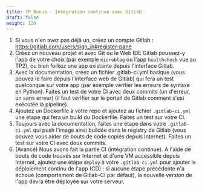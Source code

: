 ```yaml
---
title: TP Bonus - Intégration continue avec Gitlab
draft: false
weight: 120
---
```


1. Si vous n'en avez pas déjà un, créez un compte Gitlab : <https://gitlab.com/users/sign_in#register-pane>
2. Créez un nouveau projet et avec Git ou le Web IDE Gitlab poussez-y l'app de votre choix (par exemple `microblog` ou l'app `healthcheck` vue au TP2), ou bien forkez une app existante depuis l'interface Gitlab.
3. Avec la documentation, créez un fichier .gitlab-ci.yml basique (vous pouvez le faire depuis l'interface web de Gitlab) qui fera un test quelconque sur votre app (par exemple vérifier les erreurs de syntaxe en Python). Faites un test de votre CI avec deux commits (un d'erreur, un sans erreur) (il faut vérifier sur le portail de Gitlab comment s'est exécutée la pipeline).
4. Ajoutez un Dockerfile à votre repo et ajoutez au fichier `.gitlab-ci.yml` une étape qui fera un build du Dockerfile. Faites un test sur votre CI.
5. Toujours avec la documentation, faites une étape dans votre `.gitlab-ci.yml` qui push l'image ainsi buildée dans le registry de Gitlab (vous pouvez vous aider de bouts de code copiés depuis Internet). Faites un test sur votre CI avec deux commits.
6. (Avancé) Nous avons fait la partie CI (intégration continue). A l'aide de bouts de code trouvés sur Internet et d'une VM accessible depuis Internet, ajoutez une étape `deploy` à votre `.gitlab-ci.yml` pour ajouter le déploiement continu de l'app (CD) : si aucune étape précédente n'a échoué (comportement de Gitlab-CI par défaut), la nouvelle version de l'app devra être déployée sur votre serveur.
